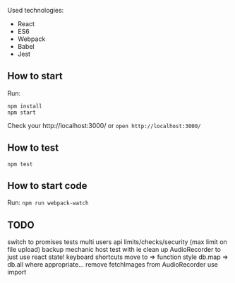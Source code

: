 Used technologies:

- React
- ES6
- Webpack
- Babel
- Jest

## How to start

Run:
```
npm install
npm start
```

Check your http://localhost:3000/ or  `open http://localhost:3000/`

## How to test

`npm test`

## How to start code

Run:
`npm run webpack-watch`

## TODO

switch to promises
tests
multi users
api limits/checks/security (max limit on file upload)
backup mechanic
host
test with ie
clean up AudioRecorder to just use react state!
keyboard shortcuts
move to => function style
db.map => db.all where appropriate...
remove fetchImages from AudioRecorder
use import


